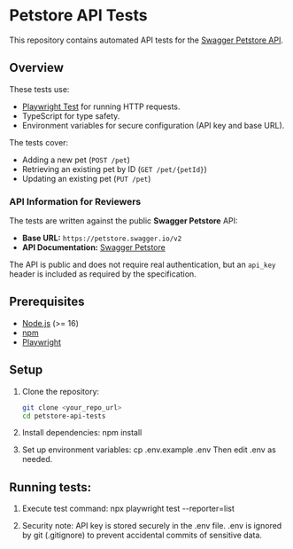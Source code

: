 # Petstore API Tests

This repository contains automated API tests for the [Swagger Petstore API](https://petstore.swagger.io/).

## Overview

These tests use:
- [Playwright Test](https://playwright.dev/docs/test-api-testing) for running HTTP requests.
- TypeScript for type safety.
- Environment variables for secure configuration (API key and base URL).

The tests cover:
- Adding a new pet (`POST /pet`)
- Retrieving an existing pet by ID (`GET /pet/{petId}`)
- Updating an existing pet (`PUT /pet`)

### API Information for Reviewers
The tests are written against the public **Swagger Petstore** API:
- **Base URL:** `https://petstore.swagger.io/v2`
- **API Documentation:** [Swagger Petstore](https://petstore.swagger.io/)

The API is public and does not require real authentication, but an `api_key` header is included as required by the specification.

## Prerequisites

- [Node.js](https://nodejs.org/) (>= 16)
- [npm](https://www.npmjs.com/)
- [Playwright](https://playwright.dev/)

## Setup

1. Clone the repository:
   ```bash
   git clone <your_repo_url>
   cd petstore-api-tests

2. Install dependencies:
   npm install

3. Set up environment variables:
   cp .env.example .env
   Then edit .env as needed.

## Running tests:

1. Execute test command:
   npx playwright test --reporter=list

2. Security note:
   API key is stored securely in the .env file.
   .env is ignored by git (.gitignore) to prevent accidental commits of sensitive data.
